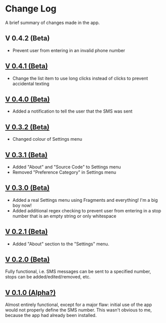 # Change Log
A brief summary of changes made in the app.

## V 0.4.2 (Beta)
- Prevent user from entering in an invalid phone number

## [V 0.4.1 (Beta)](https://github.com/StDako/textabus/commit/a00c425806020476384a804fb7484dbeca3e8218)
- Change the list item to use long clicks instead of clicks to prevent accidental texting

## [V 0.4.0 (Beta)](https://github.com/StDako/textabus/commit/4e97c6a1c58d00c982f89ca23f4a37bf8f65a6fd)
- Added a notification to tell the user that the SMS was sent

## [V 0.3.2 (Beta)](https://github.com/StDako/textabus/commit/ca09fc6c4c043f57b3c24b429ed8045e3c567de9)
- Changed colour of Settings menu

## [V 0.3.1 (Beta)](https://github.com/StDako/textabus/commit/0a2cf37435837e3c82db8da4879d23130c91fcb6)
- Added "About" and "Source Code" to Settings menu
- Removed "Preference Category" in Settings menu

## [V 0.3.0 (Beta)](https://github.com/StDako/textabus/commit/a4e2206dba0d5cf26a34747ad4fc4511b14e49a7)
- Added a real Settings menu using Fragments and everything! I'm a big boy now!
- Added additional regex checking to prevent user from entering in a stop number that is an empty string or only whitespace

## [V 0.2.1 (Beta)](https://github.com/StDako/textabus/commit/423c8e14a4b5256902b1cf99512d33042ba7ed16)
- Added "About" section to the "Settings" menu.

## [V 0.2.0 (Beta)](https://github.com/StDako/textabus/commit/dded14d59d9396190abab46bea73e279e0c1d3aa)
Fully functional, i.e. SMS messages can be sent to a specified number, stops can be added/edited/removed, etc.

## [V 0.1.0 (Alpha?)](https://github.com/StDako/textabus/commit/6ec79899098d04e1d2929fda36c073a6527e4218)
Almost entirely functional, except for a major flaw: initial use of the app would not properly define the SMS number. This wasn't obvious to me, because the app had already been installed.
